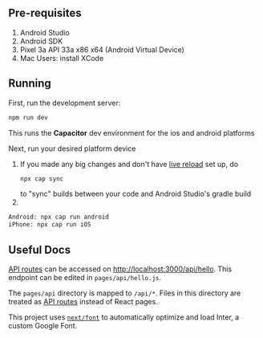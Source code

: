 ## Pre-requisites

1. Android Studio
2. Android SDK
3. Pixel 3a API 33a x86 x64 (Android Virtual Device)
4. Mac Users: install XCode

## Running

First, run the development server:

```bash
npm run dev
```

This runs the **Capacitor** dev environment for the ios and android platforms

Next, run your desired platform device
1. If you made any big changes and don't have [live reload](https://dev.to/k4u5h4l/configure-next-js-for-cross-platform-development-with-capacitor-js-ai2) set up, do 
    ```bash
    npx cap sync
    ``` 
    to "sync" builds between your code and Android Studio's gradle build
2.

```bash
Android: npx cap run android
iPhone: npx cap run iOS
```

## Useful Docs

[API routes](https://nextjs.org/docs/api-routes/introduction) can be accessed on [http://localhost:3000/api/hello](http://localhost:3000/api/hello). This endpoint can be edited in `pages/api/hello.js`.

The `pages/api` directory is mapped to `/api/*`. Files in this directory are treated as [API routes](https://nextjs.org/docs/api-routes/introduction) instead of React pages.

This project uses [`next/font`](https://nextjs.org/docs/basic-features/font-optimization) to automatically optimize and load Inter, a custom Google Font.

